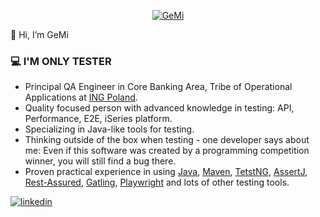 <p align="center"><a href="https://github.com/GeMiusz" target="blank"><img align="center" src="https://github-readme-stats.vercel.app/api?username=gemiusz&theme=dark&show_icons=true&count_private=true&include_all_commits=true" alt="GeMi" /></a></p>

👋 Hi, I’m GeMi

### 💻 I'M ONLY TESTER

*  Principal QA Engineer in Core Banking Area, Tribe of Operational Applications at [ING Poland](http://ing.pl/).
*  Quality focused person with advanced knowledge in testing: API, Performance, E2E, iSeries platform.
*  Specializing in Java-like tools for testing.
* Thinking outside of the box when testing - one developer says about me: Even if this software was created by a programming competition winner, you will still find a bug there.
*  Proven practical experience in using [Java](https://www.java.com/en/), [Maven](https://maven.apache.org), [TetstNG](https://testng.org), [AssertJ](https://assertj.github.io/doc/), [Rest-Assured](https://rest-assured.io), [Gatling](https://gatling.io), [Playwright](https://playwright.dev/java/) and lots of other testing tools.

[ ![linkedin](https://img.shields.io/static/v1?logo=linkedin&style=for-the-badge&label=linkedin&message=GeMi)](https://www.linkedin.com/in/gmista/)
